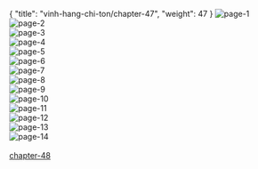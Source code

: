 { "title": "vinh-hang-chi-ton/chapter-47", "weight": 47 }
<img src="vinh-hang-chi-ton_0047_01-4b4a02075f7c5b83d6036b9be14ebba7.webp" alt="page-1" origin="http://storage.fshare.vn/Test-vechai/1508327965-Vinh-Hang-Chi-Ton-Chapter-47-Tieng-viet-hamtruyencom-ve-chai-02.jpg"><br/>
<img src="vinh-hang-chi-ton_0047_02-835f83f7acb6f85eb998659991048eb7.webp" alt="page-2" origin="http://storage.fshare.vn/Test-vechai/1508327965-Vinh-Hang-Chi-Ton-Chapter-47-Tieng-viet-hamtruyencom-ve-chai-03.jpg"><br/>
<img src="vinh-hang-chi-ton_0047_03-8407d375c186d54bb9737f13e7c7cad8.webp" alt="page-3" origin="http://storage.fshare.vn/Test-vechai/1508327965-Vinh-Hang-Chi-Ton-Chapter-47-Tieng-viet-hamtruyencom-ve-chai-04.jpg"><br/>
<img src="vinh-hang-chi-ton_0047_04-ca676a554353f3d856d58cab94f9105c.webp" alt="page-4" origin="http://storage.fshare.vn/Test-vechai/1508327965-Vinh-Hang-Chi-Ton-Chapter-47-Tieng-viet-hamtruyencom-ve-chai-05.jpg"><br/>
<img src="vinh-hang-chi-ton_0047_05-8dae6f6432549643c4a298c6b8b10259.webp" alt="page-5" origin="http://storage.fshare.vn/Test-vechai/1508327965-Vinh-Hang-Chi-Ton-Chapter-47-Tieng-viet-hamtruyencom-ve-chai-06.jpg"><br/>
<img src="vinh-hang-chi-ton_0047_06-2fa0072173eaddde0fe43a40eb3cd249.webp" alt="page-6" origin="http://storage.fshare.vn/Test-vechai/1508327965-Vinh-Hang-Chi-Ton-Chapter-47-Tieng-viet-hamtruyencom-ve-chai-07.jpg"><br/>
<img src="http://adx.kul.vn/www/delivery/avw.php?zoneid=263&amp;cb=1517030460&amp;n=af995ff0" alt="page-7" origin="http://adx.kul.vn/www/delivery/avw.php?zoneid=263&amp;cb=1517030460&amp;n=af995ff0"><br/>
<img src="vinh-hang-chi-ton_0047_08-e2dfeaf03d8d806251621cc4f90c40eb.webp" alt="page-8" origin="http://storage.fshare.vn/Test-vechai/1508327965-Vinh-Hang-Chi-Ton-Chapter-47-Tieng-viet-hamtruyencom-ve-chai-08.jpg"><br/>
<img src="vinh-hang-chi-ton_0047_09-f5292d08fe7b1e219c99af48e6202f92.webp" alt="page-9" origin="http://storage.fshare.vn/Test-vechai/1508327965-Vinh-Hang-Chi-Ton-Chapter-47-Tieng-viet-hamtruyencom-ve-chai-09.jpg"><br/>
<img src="vinh-hang-chi-ton_0047_10-ba3b469c1b680e91e292f819992aff0f.webp" alt="page-10" origin="http://storage.fshare.vn/Test-vechai/1508327965-Vinh-Hang-Chi-Ton-Chapter-47-Tieng-viet-hamtruyencom-ve-chai-10.jpg"><br/>
<img src="vinh-hang-chi-ton_0047_11-fa3f3d79b9bfe7dc1beecae4d262a28d.webp" alt="page-11" origin="http://storage.fshare.vn/Test-vechai/1508327965-Vinh-Hang-Chi-Ton-Chapter-47-Tieng-viet-hamtruyencom-ve-chai-11.jpg"><br/>
<img src="vinh-hang-chi-ton_0047_12-912b8d65abff2b056353a413564e6a78.webp" alt="page-12" origin="http://storage.fshare.vn/Test-vechai/1508327965-Vinh-Hang-Chi-Ton-Chapter-47-Tieng-viet-hamtruyencom-ve-chai-12.jpg"><br/>
<img src="vinh-hang-chi-ton_0047_13-2685bae6cd427ec6c2e71af309a8ad95.webp" alt="page-13" origin="http://storage.fshare.vn/Test-vechai/1508327965-Vinh-Hang-Chi-Ton-Chapter-47-Tieng-viet-hamtruyencom-ve-chai-13.jpg"><br/>
<img src="vinh-hang-chi-ton_0047_14-92224cdd7c8fa6dd1992661e41fdfcc9.webp" alt="page-14" origin="http://storage.fshare.vn/Test-vechai/1508327965-Vinh-Hang-Chi-Ton-Chapter-47-Tieng-viet-hamtruyencom-ve-chai-14.jpg"><br/>
<br/><a class="nextchap" href="/vinh-hang-chi-ton/chapter-48">chapter-48</a>
